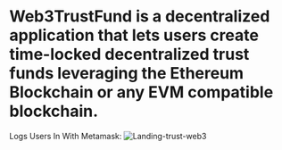 # Web3TrustFund is a decentralized application that lets users create time-locked decentralized trust funds leveraging the Ethereum Blockchain or any EVM compatible blockchain.

Logs Users In With Metamask:
![Landing-trust-web3](https://user-images.githubusercontent.com/95720340/167284990-2e39c7d1-9a02-4756-b847-2b25c2ce32fb.png)







